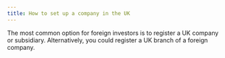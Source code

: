 ```yaml
---
title: How to set up a company in the UK
---
```

The most common option for foreign investors is to register a UK company or subsidiary. Alternatively, you could register a UK branch of a foreign company.
